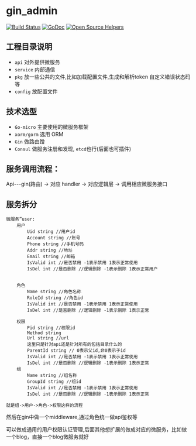 # gin_admin

[![Build Status](https://travis-ci.org/go-sh/gin_admin.svg?branch=master)](https://travis-ci.org/go-sh/gin_admin)
[![GoDoc](https://godoc.org/github.com/go-sh/gin_admin?status.svg)](https://godoc.org/github.com/go-sh/gin_admin)
[![Open Source Helpers](https://www.codetriage.com/go-sh/gin_admin/badges/users.svg)](https://www.codetriage.com/go-sh/gin_admin)


## 工程目录说明

- `api` 对外提供微服务
- `service` 内部通信
- `pkg` 放一些公共的文件,比如加载配置文件,生成和解析token 自定义错误状态码等
- `config` 放配置文件

## 技术选型
- `Go-micro` 主要使用的微服务框架
- `xorm/gorm` 选用 ORM
- `Gin` 做路由蹭
- `Consul` 做服务注册和发现, `etcd`也行(后面也可插件)

## 服务调用流程：

Api---gin(路由) -> 对应 handler -> 对应逻辑层 -> 调用相应微服务接口

## 服务拆分

    微服务”user:
		用户
		    Uid string //用户id
		    Account string //账号
		    Phone string //手机号码
		    Addr string //地址
		    Email string //邮箱
		    IsValid int //是否禁用 -1表示禁用 1表示正常使用
		    IsDel int //是否删除 //逻辑删除 -1表示删除 1表示正常用户


		角色
		    Name string //角色名称
		    RoleId string //角色id
		    IsValid int //是否禁用 -1表示禁用 1表示正常使用
            IsDel int //是否删除 //逻辑删除 -1表示删除 1表示正常

		权限
		    Pid string //权限id
		    Method string
		    Url string //url
		    这里只是针对api还是针对所有的包括目录什么的
		    ParentId string // 0表示父id,非0表示子id
		    IsValid int //是否禁用 -1表示禁用 1表示正常使用
            IsDel int //是否删除 //逻辑删除 -1表示删除 1表示正常
		组
            Name string //组名称
            GroupId string //组id
            IsValid int //是否禁用 -1表示禁用 1表示正常使用
            IsDel int //是否删除 //逻辑删除 -1表示删除 1表示正常

	就是组->用户->角色->权限这样的流程


然后在gin中做一个middleware,通过角色统一做api鉴权等

可以做成通用的用户权限认证管理,后面其他想扩展的做成对应的微服务，比如做一个blog，直接一个blog微服务就好
